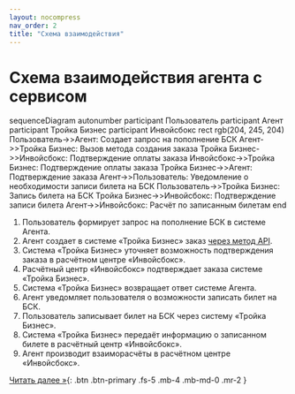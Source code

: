 ```yaml
---
layout: nocompress
nav_order: 2
title: "Схема взаимодействия"
---
```


# Схема взаимодействия агента с сервисом

<div class="mermaid">
sequenceDiagram
    autonumber
    participant Пользователь
    participant Агент
    participant Тройка Бизнес
    participant Инвойсбокс
    rect rgb(204, 245, 204)
      Пользователь->>Агент: Создает запрос на пополнение БСК
      Агент->>Тройка Бизнес: Вызов метода создания заказа
      Тройка Бизнес->>Инвойсбокс: Подтверждение оплаты заказа
      Инвойсбокс->>Тройка Бизнес: Подтверждение оплаты заказа
      Тройка Бизнес->>Агент: Подтверждение заказа
      Агент->>Пользователь: Уведомление о необходимости записи билета на БСК
      Пользователь->>Тройка Бизнес: Запись билета на БСК
      Тройка Бизнес->>Инвойсбокс: Подтверждение записи билета
      Агент->>Инвойсбокс: Расчёт по записанным билетам
    end
</div>

1. Пользователь формирует запрос на пополнение БСК в системе Агента.
1. Агент создает в системе &laquo;Тройка Бизнес&raquo; заказ [через метод API](/docs/order/create/).
1. Система &laquo;Тройка Бизнес&raquo; уточняет возможность подтверждения заказа в расчётном центре &laquo;Инвойсбокс&raquo;.
1. Расчётный центр &laquo;Инвойсбокс&raquo; подтверждает заказа системе &laquo;Тройка Бизнес&raquo;.
1. Система &laquo;Тройка Бизнес&raquo; возвращает ответ системе Агента.
1. Агент уведомляет пользователя о возможности записать билет на БСК.
1. Пользователь записывает билет на БСК через систему &laquo;Тройка Бизнес&raquo;.
1. Система &laquo;Тройка Бизнес&raquo; передаёт информацию о записанном билете в расчётный центр &laquo;Инвойсбокс&raquo;.
1. Агент производит взаиморасчёты в расчётном центре &laquo;Инвойсбокс&raquo;.

[Читать далее &raquo;](/docs/api/){: .btn .btn-primary .fs-5 .mb-4 .mb-md-0 .mr-2 }
